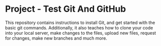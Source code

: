 # Project - Test Git And GitHub
This repository contains instructions to install Git, and get started with the basic git commands. Additionally, it also teaches how to clone your code into your local server, make changes to the files, upload new files, request for changes, make new branches and much more.
